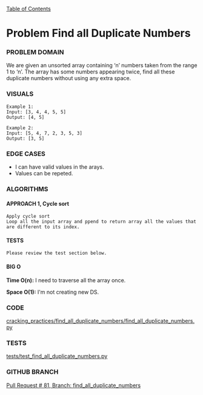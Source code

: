 [Table of Contents](../../README.md)

# Problem Find all Duplicate Numbers


### PROBLEM DOMAIN
We are given an unsorted array containing ‘n’ numbers taken from the range 1 to ‘n’. The array has some numbers appearing twice, find all these duplicate numbers without using any extra space.

### VISUALS

```
Example 1:
Input: [3, 4, 4, 5, 5]
Output: [4, 5]

Example 2:
Input: [5, 4, 7, 2, 3, 5, 3]
Output: [3, 5]
```

### EDGE CASES

- I can have valid values in the arays.
- Values can be repeted.

### ALGORITHMS

#### APPROACH 1, Cycle sort

```
Apply cycle sort
Loop all the input array and ppend to return array all the values that are different to its index.

```

#### TESTS

```
Please review the test section below.
```

#### BIG O

**Time O(n):** I need to traverse all the array once.

**Space O(1):** I'm not creating new DS.

### CODE

[cracking_practices/find_all_duplicate_numbers/find_all_duplicate_numbers.py](find_all_duplicate_numbers.py)

### TESTS

[tests/test_find_all_duplicate_numbers.py](../../tests/test_find_all_duplicate_numbers.py)

### GITHUB BRANCH

[Pull Request # 81, Branch: find_all_duplicate_numbers](https://github.com/ilealm/cracking-practices/pull/81)

